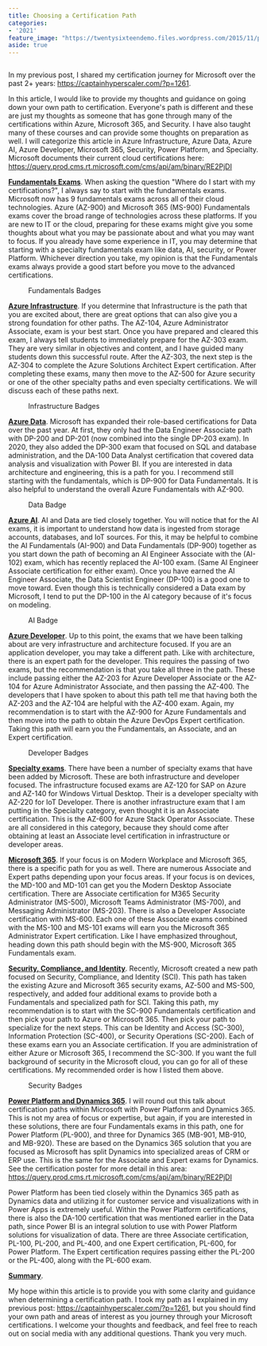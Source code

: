 ```yaml
---
title: Choosing a Certification Path
categories:
- '2021'
feature_image: "https://twentysixteendemo.files.wordpress.com/2015/11/post.png"
aside: true
---
```


<!-- wp:image {"align":"center","id":1293,"sizeSlug":"large","linkDestination":"none"} -->
<div class="wp-block-image"><figure class="aligncenter size-large"><img src="https://captainhyperscaler.files.wordpress.com/2021/05/allbadges.png?w=1024" alt="" class="wp-image-1293"/></figure></div>
<!-- /wp:image -->

<!-- wp:paragraph -->
<p>In my previous post, I shared my certification journey for Microsoft over the past 2+ years: <a rel="noreferrer noopener" href="https://captainhyperscaler.com/?p=1261" target="_blank">https://captainhyperscaler.com/?p=1261</a>.</p>
<!-- /wp:paragraph -->

<!-- wp:paragraph -->
<p>In this article, I would like to provide my thoughts and guidance on going down your own path to certification.  Everyone's path is different and these are just my thoughts as someone that has gone through many of the certifications within Azure, Microsoft 365, and Security.  I have also taught many of these courses and can provide some thoughts on preparation as well. I will categorize this article in Azure Infrastructure, Azure Data, Azure AI, Azure Developer, Microsoft 365, Security, Power Platform, and Specialty.  Microsoft documents their current cloud certifications here: <a rel="noreferrer noopener" href="https://query.prod.cms.rt.microsoft.com/cms/api/am/binary/RE2PjDI" target="_blank">https://query.prod.cms.rt.microsoft.com/cms/api/am/binary/RE2PjDI</a></p>
<!-- /wp:paragraph -->

<!-- wp:paragraph -->
<p><strong><span style="text-decoration:underline;">Fundamentals Exams</span></strong>.  When asking the question "Where do I start with my certifications?", I always say to start with the fundamentals exams. Microsoft now has 9 fundamentals exams across all of their cloud technologies. Azure (AZ-900) and Microsoft 365 (MS-900) Fundamentals exams cover the broad range of technologies across these platforms. If you are new to IT or the cloud, preparing for these exams might give you some thoughts about what you may be passionate about and what you may want to focus. If you already have some experience in IT, you may determine that starting with a specialty fundamentals exam like data, AI, security, or Power Platform.  Whichever direction you take, my opinion is that the Fundamentals exams always provide a good start before you move to the advanced certifications. </p>
<!-- /wp:paragraph -->

<!-- wp:image {"align":"center","id":1303,"sizeSlug":"large","linkDestination":"none"} -->
<div class="wp-block-image"><figure class="aligncenter size-large"><img src="https://captainhyperscaler.files.wordpress.com/2021/05/fundamentalsbadges.png?w=1024" alt="" class="wp-image-1303"/><figcaption>Fundamentals Badges</figcaption></figure></div>
<!-- /wp:image -->

<!-- wp:paragraph -->
<p><strong><span style="text-decoration:underline;">Azure Infrastructure</span></strong>. If you determine that Infrastructure is the path that you are excited about, there are great options that can also give you a strong foundation for other paths. The AZ-104, Azure Administrator Associate, exam is your best start.  Once you have prepared and cleared this exam, I always tell students to immediately prepare for the AZ-303 exam. They are very similar in objectives and content, and I have guided many students down this successful route. After the AZ-303, the next step is the AZ-304 to complete the Azure Solutions Architect Expert certification. After completing these exams, many then move to the AZ-500 for Azure security or one of the other specialty paths and even specialty certifications.  We will discuss each of these paths next. </p>
<!-- /wp:paragraph -->

<!-- wp:image {"align":"center","id":1304,"sizeSlug":"large","linkDestination":"none"} -->
<div class="wp-block-image"><figure class="aligncenter size-large"><img src="https://captainhyperscaler.files.wordpress.com/2021/05/infrastructurebadges.png?w=417" alt="" class="wp-image-1304"/><figcaption>Infrastructure Badges</figcaption></figure></div>
<!-- /wp:image -->

<!-- wp:paragraph -->
<p><strong><span style="text-decoration:underline;">Azure Data</span></strong>.  Microsoft has expanded their role-based certifications for Data over the past year.  At first, they only had the Data Engineer Associate path with DP-200 and DP-201 (now combined into the single DP-203 exam).  In 2020, they also added the DP-300 exam that focused on SQL and database administration, and the DA-100 Data Analyst certification that covered data analysis and visualization with Power BI.  If you are interested in data architecture and engineering, this is a path for you.  I recommend still starting with the fundamentals, which is DP-900 for Data Fundamentals.  It is also helpful to understand the overall Azure Fundamentals with AZ-900.  </p>
<!-- /wp:paragraph -->

<!-- wp:image {"align":"center","id":1305,"sizeSlug":"large","linkDestination":"none"} -->
<div class="wp-block-image"><figure class="aligncenter size-large"><img src="https://captainhyperscaler.files.wordpress.com/2021/05/databadge.png?w=206" alt="" class="wp-image-1305"/><figcaption>Data Badge</figcaption></figure></div>
<!-- /wp:image -->

<!-- wp:paragraph -->
<p><strong><span style="text-decoration:underline;">Azure AI</span></strong>. AI and Data are tied closely together.  You will notice that for the AI exams, it is important to understand how data is ingested from storage accounts, databases, and IoT sources.  For this, it may be helpful to combine the AI Fundamentals (AI-900) and Data Fundamentals (DP-900) together as you start down the path of becoming an AI Engineer Associate with the (AI-102) exam, which has recently replaced the AI-100 exam.  (Same AI Engineer Associate certification for either exam).  Once you have earned the AI Engineer Associate, the Data Scientist Engineer (DP-100) is a good one to move toward.  Even though this is technically considered a Data exam by Microsoft, I tend to put the DP-100 in the AI category because of it's focus on modeling.</p>
<!-- /wp:paragraph -->

<!-- wp:image {"align":"center","id":1307,"sizeSlug":"large","linkDestination":"none"} -->
<div class="wp-block-image"><figure class="aligncenter size-large"><img src="https://captainhyperscaler.files.wordpress.com/2021/05/aibadges.png?w=400" alt="" class="wp-image-1307"/><figcaption>AI Badge</figcaption></figure></div>
<!-- /wp:image -->

<!-- wp:paragraph -->
<p><strong><span style="text-decoration:underline;">Azure Developer</span></strong>.  Up to this point, the exams that we have been talking about are very infrastructure and architecture focused.  If you are an application developer, you may take a different path.  Like with architecture, there is an expert path for the developer.  This requires the passing of two exams, but the recommendation is that you take all three in the path.  These include passing either the AZ-203 for Azure Developer Associate or the AZ-104 for Azure Administrator Associate, and then passing the AZ-400.  The developers that I have spoken to about this path tell me that having both the AZ-203 and the AZ-104 are helpful with the AZ-400 exam.  Again, my recommendation is to start with the AZ-900 for Azure Fundamentals and then move into the path to obtain the Azure DevOps Expert certification.  Taking this path will earn you the Fundamentals, an Associate, and an Expert certification.</p>
<!-- /wp:paragraph -->

<!-- wp:image {"align":"center","id":1308,"sizeSlug":"large","linkDestination":"none"} -->
<div class="wp-block-image"><figure class="aligncenter size-large"><img src="https://captainhyperscaler.files.wordpress.com/2021/05/developerbadges.png?w=399" alt="" class="wp-image-1308"/><figcaption>Developer Badges</figcaption></figure></div>
<!-- /wp:image -->

<!-- wp:paragraph -->
<p><strong><span style="text-decoration:underline;">Specialty exams</span></strong>.  There have been a number of specialty exams that have been added by Microsoft.  These are both infrastructure and developer focused.  The infrastructure focused exams are AZ-120 for SAP on Azure and AZ-140 for Windows Virtual Desktop. Their is a developer specialty with AZ-220 for IoT Developer.   There is another infrastructure exam that I am putting in the Specialty category, even thought it is an Associate certification.  This is the AZ-600 for Azure Stack Operator Associate.  These are all considered in this category, because they should come after obtaining at least an Associate level certification in infrastructure or developer areas.  </p>
<!-- /wp:paragraph -->

<!-- wp:paragraph -->
<p><strong><span style="text-decoration:underline;">Microsoft 365</span></strong>. If your focus is on Modern Workplace and Microsoft 365, there is a specific path for you as well.  There are numerous Associate and Expert paths depending upon your focus areas.  If your focus is on devices, the MD-100 and MD-101 can get you the Modern Desktop Associate certification.  There are Associate certification for M365 Security Administrator (MS-500), Microsoft Teams Administrator (MS-700), and Messaging Administrator (MS-203).  There is also a Developer Associate certification with MS-600.  Each one of these Associate exams combined with the MS-100 and MS-101 exams will earn you the Microsoft 365 Administrator Expert certification.  Like I have emphasized throughout, heading down this path should begin with the MS-900, Microsoft 365 Fundamentals exam.</p>
<!-- /wp:paragraph -->

<!-- wp:paragraph -->
<p><strong><span style="text-decoration:underline;">Security, Compliance, and Identity</span></strong>.  Recently, Microsoft created a new path focused on Security, Compliance, and Identity (SCI).  This path has taken the existing Azure and Microsoft 365 security exams, AZ-500 and MS-500, respectively, and added four additional exams to provide both a Fundamentals and specialized path for SCI.  Taking this path, my recommendation is to start with the SC-900 Fundamentals certification and then pick your path to Azure or Microsoft 365.  Then pick your path to specialize for the next steps.  This can be Identity and Access (SC-300), Information Protection (SC-400), or Security Operations (SC-200).  Each of these exams earn you an Associate certification. If you are administration of either Azure or Microsoft 365, I recommend the SC-300.  If you want the full background of security in the Microsoft cloud, you can go for all of these certifications.  My recommended order is how I listed them above.</p>
<!-- /wp:paragraph -->

<!-- wp:image {"align":"center","id":1310,"sizeSlug":"large","linkDestination":"none"} -->
<div class="wp-block-image"><figure class="aligncenter size-large"><img src="https://captainhyperscaler.files.wordpress.com/2021/05/securitybadges.png?w=790" alt="" class="wp-image-1310"/><figcaption>Security Badges</figcaption></figure></div>
<!-- /wp:image -->

<!-- wp:paragraph -->
<p><strong><span style="text-decoration:underline;">Power Platform and Dynamics 365</span></strong>.  I will round out this talk about certification paths within Microsoft with Power Platform and Dynamics 365.  This is not my area of focus or expertise, but again, if you are interested in these solutions, there are four Fundamentals exams in this path, one for Power Platform (PL-900), and three for Dynamics 365 (MB-901, MB-910, and MB-920).  These are based on the Dynamics 365 solution that you are focused as Microsoft has split Dynamics into specialized areas of CRM or ERP use. This is the same for the Associate and Expert exams for Dynamics.  See the certification poster for more detail in this area: <a rel="noreferrer noopener" href="https://query.prod.cms.rt.microsoft.com/cms/api/am/binary/RE2PjDI" target="_blank">https://query.prod.cms.rt.microsoft.com/cms/api/am/binary/RE2PjDI</a></p>
<!-- /wp:paragraph -->

<!-- wp:paragraph -->
<p>Power Platform has been tied closely within the Dynamics 365 path as Dynamics data and utilizing it for customer service and visualizations with in Power Apps is extremely useful.  Within the Power Platform certifications, there is also the DA-100 certification that was mentioned earlier in the Data path, since Power BI is an integral solution to use with Power Platform solutions for visualization of data.  There are three Associate certification, PL-100, PL-200, and PL-400, and one Expert certification, PL-600, for Power Platform.  The Expert certification requires passing either the PL-200 or the PL-400, along with the PL-600 exam.</p>
<!-- /wp:paragraph -->

<!-- wp:paragraph -->
<p><strong><span style="text-decoration:underline;">Summary</span></strong>. </p>
<!-- /wp:paragraph -->

<!-- wp:paragraph -->
<p>My hope within this article is to provide you with some clarity and guidance when determining a certification path.  I took my path as I explained in my previous post: <a rel="noreferrer noopener" href="https://captainhyperscaler.com/?p=1261" target="_blank">https://captainhyperscaler.com/?p=1261</a>, but you should find your own path and areas of interest as you journey through your Microsoft certifications.  I welcome your thoughts and feedback, and feel free to reach out on social media with any additional questions.  Thank you very much.</p>
<!-- /wp:paragraph -->